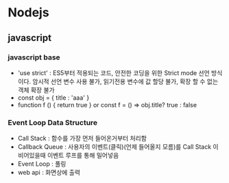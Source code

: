 # Nodejs
## javascript
### javascript base
- 'use strict' : ES5부터 적용되는 코드, 안전한 코딩을 위한 Strict mode 선언 방식이다. 암시적 선언 변수 사용 불가, 읽기전용 변수에 값 할당 불가, 확장 할 수 없는 객체 확장 불가
- const obj = { title : 'aaa' }
- function f () { return true }   or    const f = () => obj.title? true : false

### Event Loop Data Structure
- Call Stack : 함수를 가장 먼저 들어온거부터 처리함
- Callback Queue : 사용자의 이벤트(클릭)(언제 들어올지 모름)를 Call Stack 이 비어있을때 이벤트 루프를 통해 밀어넣음
- Event Loop : 풀링
- web api : 화면상에 출력
